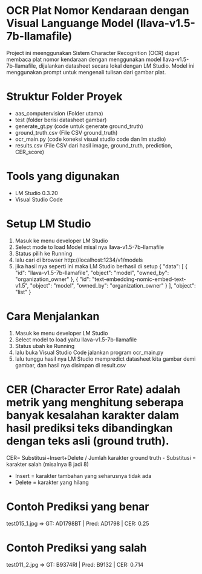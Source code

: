# OCR Plat Nomor Kendaraan dengan Visual Languange Model (llava-v1.5-7b-llamafile)
Project ini meenggunakan Sistem Character Recognition (OCR) dapat membaca plat nomor kendaraan dengan menggunakan model llava-v1.5-7b-llamafile, dijalankan datasheet secara lokal dengan LM Studio. Model ini menggunakan prompt untuk mengenali tulisan dari gambar plat.

# Struktur Folder Proyek
- aas_computervision (Folder utama)
- test (folder berisi datasheet gambar)
- generate_gt.py (code untuk generate ground_truth)
- ground_truth.csv (File CSV ground_truth)
- ocr_main.py (code koneksi visual studio code dan lm studio)
- results.csv (File CSV dari hasil image,	ground_truth,	prediction,	CER_score)

# Tools yang digunakan
- LM Studio 0.3.20
- Visual Studio Code

# Setup LM Studio
1. Masuk ke menu developer LM Studio
2. Select mode to load Model misal nya llava-v1.5-7b-llamafile
3. Status pilih ke Running
4. lalu cari di browser http://localhost:1234/v1/models
5. jika hasil nya seperti ini maka LM Studio berhasil di setup
{
  "data": [
    {
      "id": "llava-v1.5-7b-llamafile",
      "object": "model",
      "owned_by": "organization_owner"
    },
    {
      "id": "text-embedding-nomic-embed-text-v1.5",
      "object": "model",
      "owned_by": "organization_owner"
    }
  ],
  "object": "list"
} 

# Cara  Menjalankan 
1. Masuk ke menu developer LM Studio
2. Select model to load yaitu llava-v1.5-7b-llamafile
3. Status ubah ke Running
4. lalu buka Visual Studio Code jalankan program ocr_main.py
5. lalu tunggu hasil nya LM Studio mempredict datasheet kita gambar demi gambar, dan hasil nya disimpan di result.csv

# CER (Character Error Rate) adalah metrik yang menghitung seberapa banyak kesalahan karakter dalam hasil prediksi teks dibandingkan dengan teks asli (ground truth).
CER= Substitusi+Insert+Delete / Jumlah karakter ground truth 
​- Substitusi = karakter salah (misalnya B jadi 8)
- Insert = karakter tambahan yang seharusnya tidak ada
- Delete = karakter yang hilang

# Contoh Prediksi yang benar 
test015_1.jpg => GT: AD1798BT | Pred: AD1798 | CER: 0.25

# Contoh Prediksi yang salah
test011_2.jpg => GT: B9374RI | Pred: B9132 | CER: 0.714 



